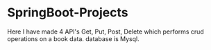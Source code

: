 # SpringBoot-Projects

Here I have made 4 API's Get, Put, Post, Delete which performs crud operations on a book data.
database is Mysql.

